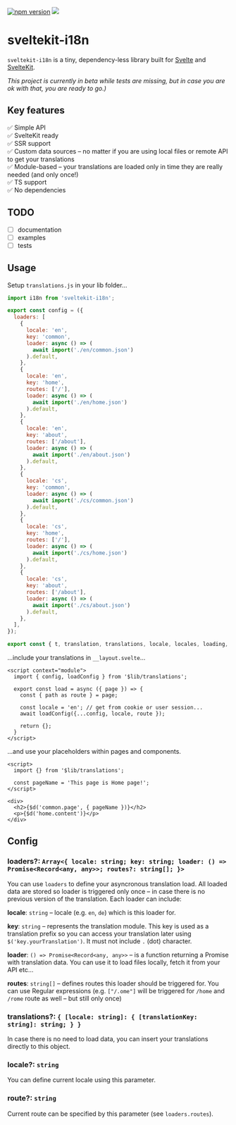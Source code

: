 [![npm version](https://badge.fury.io/js/sveltekit-i18n.svg)](https://badge.fury.io/js/sveltekit-i18n) ![](https://github.com/jarda-svoboda/sveltekit-i18n/workflows/CI/badge.svg)

# sveltekit-i18n
`sveltekit-i18n` is a tiny, dependency-less library built for [Svelte](https://github.com/sveltejs/svelte) and [SvelteKit](https://github.com/sveltejs/kit).

_This project is currently in beta while tests are missing, but in case you are ok with that, you are ready to go.)_

## Key features

✅ Simple API\
✅ SvelteKit ready\
✅ SSR support\
✅ Custom data sources – no matter if you are using local files or remote API to get your translations\
✅ Module-based – your translations are loaded only in time they are really needed (and only once!)\
✅ TS support\
✅ No dependencies

## TODO
- [ ] documentation
- [ ] examples
- [ ] tests

## Usage

Setup `translations.js` in your lib folder...
```javascript
import i18n from 'sveltekit-i18n';

export const config = ({
  loaders: [
    {
      locale: 'en',
      key: 'common',
      loader: async () => (
        await import('./en/common.json')
      ).default,
    },
    {
      locale: 'en',
      key: 'home',
      routes: ['/'],
      loader: async () => (
        await import('./en/home.json')
      ).default,
    },
    {
      locale: 'en',
      key: 'about',
      routes: ['/about'],
      loader: async () => (
        await import('./en/about.json')
      ).default,
    },
    {
      locale: 'cs',
      key: 'common',
      loader: async () => (
        await import('./cs/common.json')
      ).default,
    },
    {
      locale: 'cs',
      key: 'home',
      routes: ['/'],
      loader: async () => (
        await import('./cs/home.json')
      ).default,
    },
    {
      locale: 'cs',
      key: 'about',
      routes: ['/about'],
      loader: async () => (
        await import('./cs/about.json')
      ).default,
    },
  ],
});

export const { t, translation, translations, locale, locales, loading, loadConfig } = new i18n();
```

...include your translations in `__layout.svelte`...

```svelte
<script context="module">
  import { config, loadConfig } from '$lib/translations';

  export const load = async ({ page }) => {
    const { path as route } = page;

    const locale = 'en'; // get from cookie or user session...
    await loadConfig({...config, locale, route });

    return {};
  }
</script>
```

...and use your placeholders within pages and components.

```svelte
<script>
  import {} from '$lib/translations';

  const pageName = 'This page is Home page!';
</script>

<div>
  <h2>{$d('common.page', { pageName })}</h2>
  <p>{$d('home.content')}</p>
</div>
```

## Config

### __loaders__?: `Array<{ locale: string; key: string; loader: () => Promise<Record<any, any>>; routes?: string[]; }>`

You can use `loaders` to define your asyncronous translation load. All loaded data are stored so loader is triggered only once – in case there is no previous version of the translation.
Each loader can include:

__locale__: `string` – locale (e.g. `en`, `de`) which is this loader for.

__key__: `string` – represents the translation module. This key is used as a translation prefix so you can access your translation later using `$('key.yourTranslation')`. It must not include `.` (dot) character.

__loader__: `() => Promise<Record<any, any>>` – is a function returning a Promise with translation data. You can use it to load files locally, fetch it from your API etc...

__routes__: `string[]` – defines routes this loader should be triggered for. You can use Regular expressions (e.g. `["/.ome"]` will be triggered for `/home` and `/rome` route as well – but still only once)


### __translations__?: `{ [locale: string]: { [translationKey: string]: string; } }`
In case there is no need to load data, you can insert your translations directly to this object.


### __locale__?: `string`
You can define current locale using this parameter.


### __route__?: `string`
Current route can be specified by this parameter (see `loaders.routes`).
